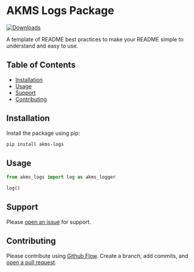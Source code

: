 # AKMS Logs Package

[![Downloads](https://static.pepy.tech/personalized-badge/akms-logs-package?period=total&units=none&left_color=grey&right_color=green&left_text=Downloads)](https://pepy.tech/project/akms-logs-package)

A template of README best practices to make your README simple to understand and easy to use.

## Table of Contents

- [Installation](#installation)
- [Usage](#usage)
- [Support](#support)
- [Contributing](#contributing)

## Installation

Install the package using pip:

```sh
pip install akms-logs
```

## Usage

```python
from akms_logs import log as akms_logger

log()
```

## Support

Please [open an issue](https://github.com/apinanyogaratnam/akms-logs-package/issues/new) for support.

## Contributing

Please contribute using [Github Flow](https://guides.github.com/introduction/flow/). Create a branch, add commits, and [open a pull request](https://github.com/apinanyogaratnam/akms-logs-package/compare/).
